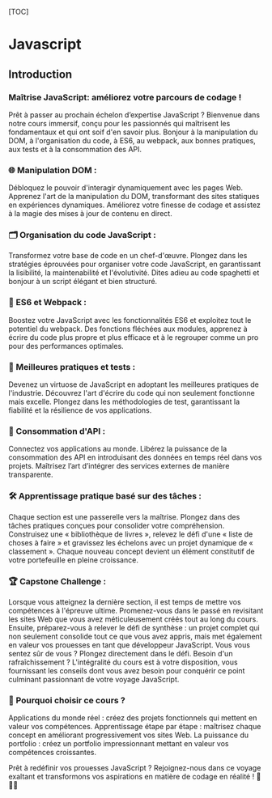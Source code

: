 [TOC]

# <b> Javascript</b>

## Introduction


### Maîtrise JavaScript: améliorez votre parcours de codage !

Prêt à passer au prochain échelon d’expertise JavaScript ? Bienvenue dans notre cours immersif, conçu pour les passionnés qui maîtrisent les fondamentaux et qui ont soif d'en savoir plus.  Bonjour à la manipulation du DOM, à l'organisation du code, à ES6, au webpack, aux bonnes pratiques, aux tests et à la consommation des API.

### 🌐 Manipulation DOM : 

Débloquez le pouvoir d'interagir dynamiquement avec les pages Web. Apprenez l'art de la manipulation du DOM, transformant des sites statiques en expériences dynamiques. Améliorez votre finesse de codage et assistez à la magie des mises à jour de contenu en direct.

### 🗂️ Organisation du code JavaScript : 
Transformez votre base de code en un chef-d'œuvre. Plongez dans les stratégies éprouvées pour organiser votre code JavaScript, en garantissant la lisibilité, la maintenabilité et l'évolutivité. Dites adieu au code spaghetti et bonjour à un script élégant et bien structuré.

### 🚀 ES6 et Webpack : 

Boostez votre JavaScript avec les fonctionnalités ES6 et exploitez tout le potentiel du webpack. Des fonctions fléchées aux modules, apprenez à écrire du code plus propre et plus efficace et à le regrouper comme un pro pour des performances optimales.

### 🌟 Meilleures pratiques et tests : 
Devenez un virtuose de JavaScript en adoptant les meilleures pratiques de l'industrie. Découvrez l'art d'écrire du code qui non seulement fonctionne mais excelle. Plongez dans les méthodologies de test, garantissant la fiabilité et la résilience de vos applications.

### 🔗 Consommation d'API : 

Connectez vos applications au monde. Libérez la puissance de la consommation des API en introduisant des données en temps réel dans vos projets. Maîtrisez l’art d’intégrer des services externes de manière transparente.

### 🛠️ Apprentissage pratique basé sur des tâches : 
Chaque section est une passerelle vers la maîtrise. Plongez dans des tâches pratiques conçues pour consolider votre compréhension. Construisez une « bibliothèque de livres », relevez le défi d'une « liste de choses à faire » et gravissez les échelons avec un projet dynamique de « classement ». Chaque nouveau concept devient un élément constitutif de votre portefeuille en pleine croissance.

### 🏆 Capstone Challenge : 
Lorsque vous atteignez la dernière section, il est temps de mettre vos compétences à l'épreuve ultime. Promenez-vous dans le passé en revisitant les sites Web que vous avez méticuleusement créés tout au long du cours. Ensuite, préparez-vous à relever le défi de synthèse : un projet complet qui non seulement consolide tout ce que vous avez appris, mais met également en valeur vos prouesses en tant que développeur JavaScript. Vous vous sentez sûr de vous ? Plongez directement dans le défi. Besoin d'un rafraîchissement ? L'intégralité du cours est à votre disposition, vous fournissant les conseils dont vous avez besoin pour conquérir ce point culminant passionnant de votre voyage JavaScript.

### 🚀 Pourquoi choisir ce cours ?

Applications du monde réel : créez des projets fonctionnels qui mettent en valeur vos compétences.
Apprentissage étape par étape : maîtrisez chaque concept en améliorant progressivement vos sites Web.
La puissance du portfolio : créez un portfolio impressionnant mettant en valeur vos compétences croissantes.

Prêt à redéfinir vos prouesses JavaScript ? Rejoignez-nous dans ce voyage exaltant et transformons vos aspirations en matière de codage en réalité ! 🚀🌐🔧